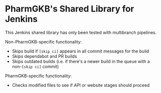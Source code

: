 # PharmGKB's Shared Library for Jenkins 

This Jenkins shared library has only been tested with multibranch pipelines.

Non-PharmGKB-specific functionality:

* Skips build if `[skip ci]` appears in all commit messages for the build
* Skips dependabot and PR builds
* Skips outdated builds (i.e. if there's a newer build in the queue with a non-`[skip ci]` commit)


PharmGKB-specific functionality:

* Checks modified files to see if API or website stages should proceed
